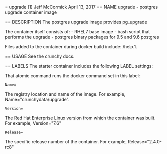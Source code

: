 = upgrade (1)
Jeff McCormick
April 13, 2017
== NAME
upgrade - postgres upgrade container image

== DESCRIPTION
The postgres upgrade image provides pg_upgrade

The container itself consists of:
    - RHEL7 base image
    - bash script that performs the upgrade
    - postgres binary packages for 9.5 and 9.6 postgres

Files added to the container during docker build include: /help.1.

== USAGE
See the crunchy docs.


== LABELS
The starter container includes the following LABEL settings:

That atomic command runs the docker command set in this label:

`Name=`

The registry location and name of the image. For example, Name="crunchydata/upgrade".

`Version=`

The Red Hat Enterprise Linux version from which the container was built. For example, Version="7.6"

`Release=`

The specific release number of the container. For example, Release="2.4.0-rc8"
